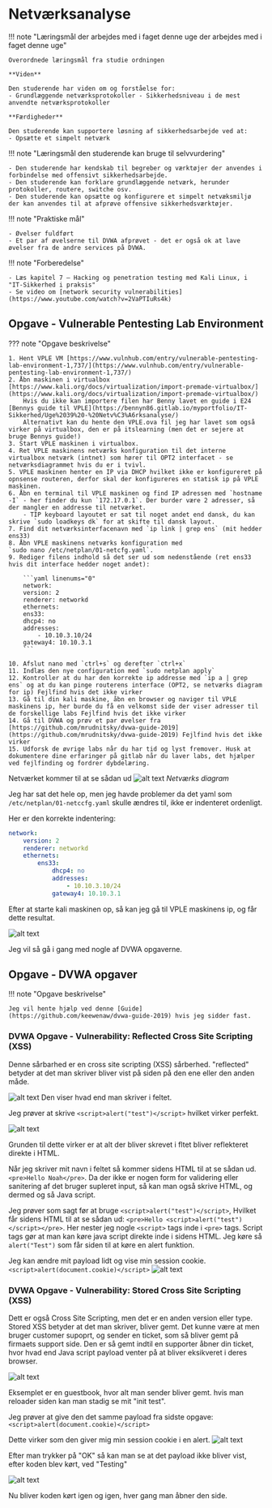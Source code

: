 # Netværksanalyse

!!! note "Læringsmål der arbejdes med i faget denne uge der arbejdes med i faget denne uge"

    Overordnede læringsmål fra studie ordningen

    **Viden**

    Den studerende har viden om og forståelse for:
    - Grundlæggende netværksprotokoller - Sikkerhedsniveau i de mest anvendte netværksprotokoller

    **Færdigheder**

    Den studerende kan supportere løsning af sikkerhedsarbejde ved at:
    - Opsætte et simpelt netværk

!!! note "Læringsmål den studerende kan bruge til selvvurdering"

    - Den studerende har kendskab til begreber og værktøjer der anvendes i forbindelse med offensivt sikkerhedsarbejde.
    - Den studerende kan forklare grundlæggende netværk, herunder protokoller, routere, switche osv.
    - Den studerende kan opsætte og konfigurere et simpelt netvæksmiljø der kan anvendes til at afprøve offensive sikkerhedsværktøjer.

!!! note "Praktiske mål"

    - Øvelser fuldført
    - Et par af øvelserne til DVWA afprøvet - det er også ok at lave øvelser fra de andre services på DVWA.

!!! note "Forberedelse"

    - Læs kapitel 7 – Hacking og penetration testing med Kali Linux, i "IT-Sikkerhed i praksis"
    - Se video om [network security vulnerabilities](https://www.youtube.com/watch?v=2VaPTIuRs4k)

## Opgave - Vulnerable Pentesting Lab Environment

??? note "Opgave beskrivelse"


    1. Hent VPLE VM [https://www.vulnhub.com/entry/vulnerable-pentesting-lab-environment-1,737/](https://www.vulnhub.com/entry/vulnerable-pentesting-lab-environment-1,737/)
    2. Åbn maskinen i virtualbox [https://www.kali.org/docs/virtualization/import-premade-virtualbox/](https://www.kali.org/docs/virtualization/import-premade-virtualbox/)
        Hvis du ikke kan importere filen har Benny lavet en guide i E24 [Bennys guide til VPLE](https://bennyn86.gitlab.io/myportfolio/IT-Sikkerhed/Uge%2039%20-%20Netv%C3%A6rksanalyse/)
        Alternativt kan du hente den VPLE.ova fil jeg har lavet som også virker på virtualbox, den er på itslearning (men det er sejere at bruge Bennys guide!)
    3. Start VPLE maskinen i virtualbox.
    4. Ret VPLE maskinens netværks konfiguration til det interne virtualbox netværk (intnet) som hører til OPT2 interfacet - se netværksdiagrammet hvis du er i tvivl.
    5. VPLE maskinen henter en IP via DHCP hvilket ikke er konfigureret på opnsense routeren, derfor skal der konfigureres en statisk ip på VPLE maskinen.
    6. Åbn en terminal til VPLE maskinen og find IP adressen med `hostname -I` - her finder du kun `172.17.0.1`. Der burder være 2 adresser, så der mangler en addresse til netværket.
        - TIP keyboard layoutet er sat til noget andet end dansk, du kan skrive `sudo loadkeys dk` for at skifte til dansk layout.
    7. Find dit netværksinterfacenavn med `ip link | grep ens` (mit hedder ens33)
    8. Åbn VPLE maskinens netværks konfiguration med
    `sudo nano /etc/netplan/01-netcfg.yaml`.
    9. Rediger filens indhold så det ser ud som nedenstående (ret ens33 hvis dit interface hedder noget andet):

        ```yaml linenums="0"
        network:
        version: 2
        renderer: networkd
        ethernets:
        ens33:
        dhcp4: no
        addresses:
            - 10.10.3.10/24
        gateway4: 10.10.3.1
        ```

    10. Afslut nano med `ctrl+s` og derefter `ctrl+x`
    11. Indlæs den nye configuration med `sudo netplan apply`
    12. Kontroller at du har den korrekte ip addresse med `ip a | grep ens` og at du kan pinge routerens interface (OPT2, se netværks diagram for ip) Fejlfind hvis det ikke virker
    13. Gå til din kali maskine, åbn en browser og naviger til VPLE maskinens ip, her burde du få en velkomst side der viser adresser til de forskellige labs Fejlfind hvis det ikke virker
    14. Gå til DVWA og prøv et par øvelser fra [https://github.com/mrudnitsky/dvwa-guide-2019](https://github.com/mrudnitsky/dvwa-guide-2019) Fejlfind hvis det ikke virker
    15. Udforsk de øvrige labs når du har tid og lyst fremover. Husk at dokumentere dine erfaringer på gitlab når du laver labs, det hjælper ved fejlfinding og fordrer dybdelæring.

Netværket kommer til at se sådan ud
![alt text](image.png)
*Netværks diagram*

Jeg har sat det hele op, men jeg havde problemer da det yaml som `/etc/netplan/01-netccfg.yaml` skulle ændres til, ikke er indenteret ordenligt.

Her er den korrekte indentering:

```yaml linenums="0"
network:
    version: 2
    renderer: networkd
    ethernets:
        ens33:
            dhcp4: no
            addresses:
                - 10.10.3.10/24
            gateway4: 10.10.3.1
```

Efter at starte kali maskinen op, så kan jeg gå til VPLE maskinens ip, og får dette resultat.

![alt text](image-1.png)

Jeg vil så gå i gang med nogle af DVWA opgaverne.

## Opgave - DVWA opgaver

!!! note "Opgave beskrivelse"

    Jeg vil hente hjælp ved denne [Guide](https://github.com/keewenaw/dvwa-guide-2019) hvis jeg sidder fast.

### DVWA Opgave - Vulnerability: Reflected Cross Site Scripting (XSS)

Denne sårbarhed er en cross site scripting (XSS) sårberhed. "reflected" betyder at det man skriver bliver vist på siden på den ene eller den anden måde. 

![alt text](image-2.png)
Den viser hvad end man skriver i feltet.

Jeg prøver at skrive `<script>alert("test")</script>` hvilket virker perfekt.

![alt text](image-3.png)

Grunden til dette virker er at alt der bliver skrevet i fltet bliver reflekteret direkte i HTML.

Når jeg skriver mit navn i feltet så kommer sidens HTML til at se sådan ud. `<pre>Hello Noah</pre>`. Da der ikke er nogen form for validering eller sanitering af det bruger supleret input, så kan man også skrive HTML, og dermed og så Java script.

Jeg prøver som sagt før at bruge `<script>alert("test")</script>`,
Hvilket får sidens HTML til at se sådan ud: `<pre>Hello <script>alert("test")</script></pre>`. Her nester jeg nogle `<script>` tags inde i `<pre>` tags. Script tags gør at man kan køre java script direkte inde i sidens HTML. Jeg køre så `alert("Test")` som får siden til at køre en alert funktion.

Jeg kan ændre mit payload lidt og vise min session cookie.
`<script>alert(document.cookie)</script>`
![alt text](image-4.png)

### DVWA Opgave - Vulnerability: Stored Cross Site Scripting (XSS)

Dett er også Cross Site Scripting, men det er en anden version eller type. Stored XSS betyder at det man skriver, bliver gemt. Det kunne være at men bruger customer supoprt, og sender en ticket, som så bliver gemt på firmaets support side. Den er så gemt indtil en supporter åbner din ticket, hvor hvad end Java script payload venter på at bliver eksikveret i deres browser.

![alt text](image-5.png)

Eksemplet er en guestbook, hvor alt man sender bliver gemt. hvis man reloader siden kan man stadig se mit "init test".

Jeg prøver at give den det samme payload fra sidste opgave: `<script>alert(document.cookie)</script>`

Dette virker som den giver mig min session cookie i en alert.
![alt text](image-4.png)

Efter man trykker på "OK" så kan man se at det payload ikke bliver vist, efter koden blev kørt, ved "Testing"

![alt text](image-6.png)

Nu bliver koden kørt igen og igen, hver gang man åbner den side.
